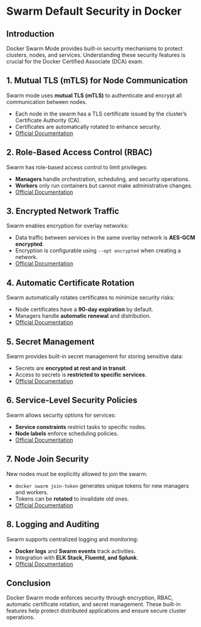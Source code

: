 # Swarm Default Security in Docker

## Introduction
Docker Swarm Mode provides built-in security mechanisms to protect clusters, nodes, and services. Understanding these security features is crucial for the Docker Certified Associate (DCA) exam.

## 1. Mutual TLS (mTLS) for Node Communication
Swarm mode uses **mutual TLS (mTLS)** to authenticate and encrypt all communication between nodes.
- Each node in the swarm has a TLS certificate issued by the cluster’s Certificate Authority (CA).
- Certificates are automatically rotated to enhance security.
- [Official Documentation](https://docs.docker.com/engine/swarm/how-swarm-mode-works/pki/)

## 2. Role-Based Access Control (RBAC)
Swarm has role-based access control to limit privileges:
- **Managers** handle orchestration, scheduling, and security operations.
- **Workers** only run containers but cannot make administrative changes.
- [Official Documentation](https://docs.docker.com/engine/swarm/)

## 3. Encrypted Network Traffic
Swarm enables encryption for overlay networks:
- Data traffic between services in the same overlay network is **AES-GCM encrypted**.
- Encryption is configurable using `--opt encrypted` when creating a network.
- [Official Documentation](https://docs.docker.com/network/overlay/#enable-encryption)

## 4. Automatic Certificate Rotation
Swarm automatically rotates certificates to minimize security risks:
- Node certificates have a **90-day expiration** by default.
- Managers handle **automatic renewal** and distribution.
- [Official Documentation](https://docs.docker.com/engine/swarm/how-swarm-mode-works/pki/#certificate-rotation)

## 5. Secret Management
Swarm provides built-in secret management for storing sensitive data:
- Secrets are **encrypted at rest and in transit**.
- Access to secrets is **restricted to specific services**.
- [Official Documentation](https://docs.docker.com/engine/swarm/secrets/)

## 6. Service-Level Security Policies
Swarm allows security options for services:
- **Service constraints** restrict tasks to specific nodes.
- **Node labels** enforce scheduling policies.
- [Official Documentation](https://docs.docker.com/engine/swarm/services/#placement-constraints)

## 7. Node Join Security
New nodes must be explicitly allowed to join the swarm:
- `docker swarm join-token` generates unique tokens for new managers and workers.
- Tokens can be **rotated** to invalidate old ones.
- [Official Documentation](https://docs.docker.com/engine/swarm/join-nodes/)

## 8. Logging and Auditing
Swarm supports centralized logging and monitoring:
- **Docker logs** and **Swarm events** track activities.
- Integration with **ELK Stack, Fluentd, and Splunk**.
- [Official Documentation](https://docs.docker.com/config/containers/logging/)

## Conclusion
Docker Swarm mode enforces security through encryption, RBAC, automatic certificate rotation, and secret management. These built-in features help protect distributed applications and ensure secure cluster operations.
